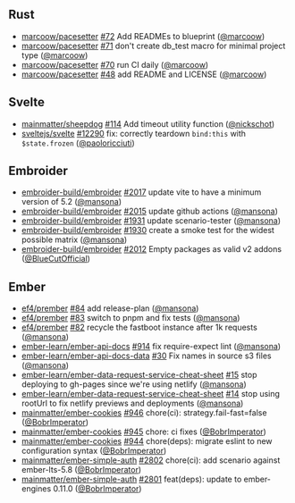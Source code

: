 ## Rust

- [marcoow/pacesetter] [#72](https://github.com/marcoow/pacesetter/pull/72) Add READMEs to blueprint ([@marcoow])
- [marcoow/pacesetter] [#71](https://github.com/marcoow/pacesetter/pull/71) don't create db_test macro for minimal project type ([@marcoow])
- [marcoow/pacesetter] [#70](https://github.com/marcoow/pacesetter/pull/70) run CI daily ([@marcoow])
- [marcoow/pacesetter] [#48](https://github.com/marcoow/pacesetter/pull/48) add README and LICENSE ([@marcoow])

## Svelte

- [mainmatter/sheepdog] [#114](https://github.com/mainmatter/sheepdog/pull/114) Add timeout utility function ([@nickschot])
- [sveltejs/svelte] [#12290](https://github.com/sveltejs/svelte/pull/12290) fix: correctly teardown `bind:this` with `$state.frozen` ([@paoloricciuti])

## Embroider

- [embroider-build/embroider] [#2017](https://github.com/embroider-build/embroider/pull/2017) update vite to have a minimum version of 5.2 ([@mansona])
- [embroider-build/embroider] [#2015](https://github.com/embroider-build/embroider/pull/2015) update github actions ([@mansona])
- [embroider-build/embroider] [#1931](https://github.com/embroider-build/embroider/pull/1931) update scenario-tester ([@mansona])
- [embroider-build/embroider] [#1930](https://github.com/embroider-build/embroider/pull/1930) create a smoke test for the widest possible matrix ([@mansona])
- [embroider-build/embroider] [#2012](https://github.com/embroider-build/embroider/pull/2012) Empty packages as valid v2 addons ([@BlueCutOfficial])

## Ember

- [ef4/prember] [#84](https://github.com/ef4/prember/pull/84) add release-plan ([@mansona])
- [ef4/prember] [#83](https://github.com/ef4/prember/pull/83) switch to pnpm and fix tests ([@mansona])
- [ef4/prember] [#82](https://github.com/ef4/prember/pull/82) recycle the fastboot instance after 1k requests ([@mansona])
- [ember-learn/ember-api-docs] [#914](https://github.com/ember-learn/ember-api-docs/pull/914) fix require-expect lint ([@mansona])
- [ember-learn/ember-api-docs-data] [#30](https://github.com/ember-learn/ember-api-docs-data/pull/30) Fix names in source s3 files ([@mansona])
- [ember-learn/ember-data-request-service-cheat-sheet] [#15](https://github.com/ember-learn/ember-data-request-service-cheat-sheet/pull/15) stop deploying to gh-pages since we're using netlify ([@mansona])
- [ember-learn/ember-data-request-service-cheat-sheet] [#14](https://github.com/ember-learn/ember-data-request-service-cheat-sheet/pull/14) stop using rootUrl to fix netlify previews and deployments ([@mansona])
- [mainmatter/ember-cookies] [#946](https://github.com/mainmatter/ember-cookies/pull/946) chore(ci): strategy.fail-fast=false ([@BobrImperator])
- [mainmatter/ember-cookies] [#945](https://github.com/mainmatter/ember-cookies/pull/945) chore: ci fixes ([@BobrImperator])
- [mainmatter/ember-cookies] [#944](https://github.com/mainmatter/ember-cookies/pull/944) chore(deps): migrate eslint to new configuration syntax ([@BobrImperator])
- [mainmatter/ember-simple-auth] [#2802](https://github.com/mainmatter/ember-simple-auth/pull/2802) chore(ci): add scenario against ember-lts-5.8 ([@BobrImperator])
- [mainmatter/ember-simple-auth] [#2801](https://github.com/mainmatter/ember-simple-auth/pull/2801) feat(deps): update to ember-engines 0.11.0 ([@BobrImperator])

[@BlueCutOfficial]: https://github.com/BlueCutOfficial
[@BobrImperator]: https://github.com/BobrImperator
[@mansona]: https://github.com/mansona
[@marcoow]: https://github.com/marcoow
[@nickschot]: https://github.com/nickschot
[@paoloricciuti]: https://github.com/paoloricciuti
[ef4/prember]: https://github.com/ef4/prember
[ember-learn/ember-api-docs-data]: https://github.com/ember-learn/ember-api-docs-data
[ember-learn/ember-api-docs]: https://github.com/ember-learn/ember-api-docs
[ember-learn/ember-data-request-service-cheat-sheet]: https://github.com/ember-learn/ember-data-request-service-cheat-sheet
[embroider-build/embroider]: https://github.com/embroider-build/embroider
[mainmatter/ember-cookies]: https://github.com/mainmatter/ember-cookies
[mainmatter/ember-simple-auth]: https://github.com/mainmatter/ember-simple-auth
[mainmatter/sheepdog]: https://github.com/mainmatter/sheepdog
[marcoow/pacesetter]: https://github.com/marcoow/pacesetter
[sveltejs/svelte]: https://github.com/sveltejs/svelte
